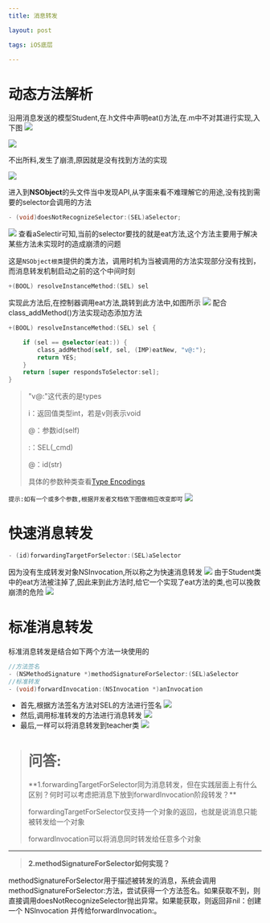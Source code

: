 ```yaml
---
title: 消息转发

layout: post

tags: iOS底层

---
```

# 动态方法解析
沿用消息发送的模型Student,在.h文件中声明eat()方法,在.m中不对其进行实现,入下图
![](https://ws3.sinaimg.cn/large/006tKfTcly1fpzhka7e73j30ws0medj4.jpg)

![](https://ws1.sinaimg.cn/large/006tKfTcly1fpzhplne14j30y60ksq6h.jpg)

不出所料,发生了崩溃,原因就是没有找到方法的实现

![](https://ws4.sinaimg.cn/large/006tKfTcly1fpzhrj8ui8j31d01360ye.jpg)

进入到**NSObject**的头文件当中发现API,从字面来看不难理解它的用途,没有找到需要的selector会调用的方法

```objectivec
- (void)doesNotRecognizeSelector:(SEL)aSelector;
```
![](https://ws3.sinaimg.cn/large/006tKfTcly1fpzi035q96j30lg0euwgs.jpg)
查看aSelectir可知,当前的selector要找的就是eat方法,这个方法主要用于解决某些方法未实现时的造成崩溃的问题

这是`NSObject根类`提供的类方法，调用时机为当被调用的方法实现部分没有找到，而消息转发机制启动之前的这个中间时刻

```objectivec
+(BOOL) resolveInstanceMethod:(SEL) sel
```
实现此方法后,在控制器调用eat方法,跳转到此方法中,如图所示
![](https://ws4.sinaimg.cn/large/006tKfTcly1fq0kim4wkqj31cm0jin1u.jpg)
配合class_addMethod()方法实现动态添加方法

```objectivec
+(BOOL) resolveInstanceMethod:(SEL) sel {

    if (sel == @selector(eat:)) {
        class_addMethod(self, sel, (IMP)eatNew, "v@:");
        return YES;
    }
    return [super respondsToSelector:sel];
}
```
> "v@:"这代表的是types
> 
> i：返回值类型int，若是v则表示void
>
> @：参数id(self)
>
> :：SEL(_cmd)
>
> @：id(str)
> 
> 具体的参数种类查看[Type Encodings](https://developer.apple.com/library/content/documentation/Cocoa/Conceptual/ObjCRuntimeGuide/Articles/ocrtTypeEncodings.html#//apple_ref/doc/uid/TP40008048-CH100-SW1)

`提示:如有一个或多个参数,根据开发者文档依下图做相应改变即可`
![](https://ws4.sinaimg.cn/large/006tKfTcly1fq0ks97sfyj30wm0xwagu.jpg)
# 快速消息转发
```objectivec
- (id)forwardingTargetForSelector:(SEL)aSelector
```
因为没有生成转发对象NSInvocation,所以称之为快速消息转发
![](https://ws4.sinaimg.cn/large/006tKfTcly1fq0l0epmb6j30nu0d6tb8.jpg)
由于Student类中的eat方法被注掉了,因此来到此方法时,给它一个实现了eat方法的类,也可以挽救崩溃的危险
![](https://ws1.sinaimg.cn/large/006tKfTcly1fq0l23byb1j312w0zqdj3.jpg)

# 标准消息转发
标准消息转发是结合如下两个方法一块使用的

```objectivec
//方法签名
- (NSMethodSignature *)methodSignatureForSelector:(SEL)aSelector
//标准转发
- (void)forwardInvocation:(NSInvocation *)anInvocation

```
* 首先,根据方法签名方法对SEL的方法进行签名
![](https://ws2.sinaimg.cn/large/006tKfTcly1fq0ltoxhkmj31ce0qgtgg.jpg)
* 然后,调用标准转发的方法进行消息转发
![](https://ws4.sinaimg.cn/large/006tKfTcly1fq0ltp3ut1j31cc0p47bx.jpg)
* 最后,一样可以将消息转发到teacher类
![](https://ws4.sinaimg.cn/large/006tKfTcly1fq0ltpc2nbj31c20i00w2.jpg)

><h1>问答:</h1>
> **1.forwardingTargetForSelector同为消息转发，但在实践层面上有什么区别？何时可以考虑把消息下放到forwardInvocation阶段转发？**
> 
> forwardingTargetForSelector仅支持一个对象的返回，也就是说消息只能被转发给一个对象
> 
>forwardInvocation可以将消息同时转发给任意多个对象

---

>**2.methodSignatureForSelector如何实现？**
>
methodSignatureForSelector用于描述被转发的消息，系统会调用methodSignatureForSelector:方法，尝试获得一个方法签名。如果获取不到，则直接调用doesNotRecognizeSelector抛出异常。如果能获取，则返回非nil：创建一个 NSlnvocation 并传给forwardInvocation:。